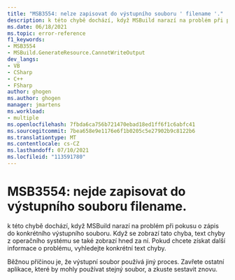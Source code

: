 ```yaml
---
title: "MSB3554: nelze zapisovat do výstupního souboru ' filename '."
description: k této chybě dochází, když MSBuild narazí na problém při pokusu o zápis do konkrétního výstupního souboru.
ms.date: 06/18/2021
ms.topic: error-reference
f1_keywords:
- MSB3554
- MSBuild.GenerateResource.CannotWriteOutput
dev_langs:
- VB
- CSharp
- C++
- FSharp
author: ghogen
ms.author: ghogen
manager: jmartens
ms.workload:
- multiple
ms.openlocfilehash: 7fbda6ca756b721470ebad18ed1ff6f1c6abfc41
ms.sourcegitcommit: 7bea658e9e1176e6f1b0205c5e27902b9c8122b6
ms.translationtype: MT
ms.contentlocale: cs-CZ
ms.lasthandoff: 07/10/2021
ms.locfileid: "113591780"
---
```

# <a name="msb3554-cannot-write-to-the-output-file-filename"></a>MSB3554: nejde zapisovat do výstupního souboru filename.

k této chybě dochází, když MSBuild narazí na problém při pokusu o zápis do konkrétního výstupního souboru. Když se zobrazí tato chyba, text chyby z operačního systému se také zobrazí hned za ní. Pokud chcete získat další informace o problému, vyhledejte konkrétní text chyby.

Běžnou příčinou je, že výstupní soubor používá jiný proces. Zavřete ostatní aplikace, které by mohly používat stejný soubor, a zkuste sestavit znovu.

